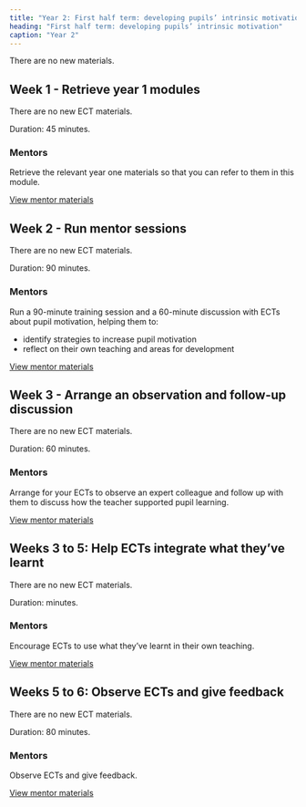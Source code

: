 ```yaml
---
title: "Year 2: First half term: developing pupils’ intrinsic motivation"
heading: "First half term: developing pupils’ intrinsic motivation"
caption: "Year 2"
---
```



There are no new materials.

## Week 1 - Retrieve year 1 modules

There are no new ECT materials.

Duration: 45 minutes.


### Mentors

Retrieve the relevant year one materials so that you can refer to them in this module.

[View mentor materials](/teach-first/year-2-first-half-term-developing-pupils-intrinsic-motivation/autumn-week-1-mentor-materials)

## Week 2 - Run mentor sessions

There are no new ECT materials.

Duration: 90 minutes.


### Mentors

Run a 90-minute training session and a 60-minute discussion with ECTs about pupil motivation, helping them to:

* identify strategies to increase pupil motivation
* reflect on their own teaching and areas for development


[View mentor materials](/teach-first/year-2-first-half-term-developing-pupils-intrinsic-motivation/autumn-week-2-mentor-materials)

## Week 3 - Arrange an observation and follow-up discussion

There are no new ECT materials.

Duration: 60 minutes.


### Mentors

Arrange for your ECTs to observe an expert colleague and follow up with them to discuss how the teacher supported pupil learning. 

[View mentor materials](/teach-first/year-2-first-half-term-developing-pupils-intrinsic-motivation/autumn-week-3-mentor-materials)

## Weeks 3 to 5: Help ECTs integrate what they’ve learnt 

There are no new ECT materials.

Duration:  minutes.


### Mentors

Encourage ECTs to use what they’ve learnt in their own teaching.

[View mentor materials](/teach-first/year-2-first-half-term-developing-pupils-intrinsic-motivation/autumn-week-0-mentor-materials)

## Weeks 5 to 6: Observe ECTs and give feedback

There are no new ECT materials. 

Duration: 80 minutes.


### Mentors

Observe ECTs and give feedback. 

[View mentor materials](/teach-first/year-2-first-half-term-developing-pupils-intrinsic-motivation/autumn-week-0-mentor-materials)

